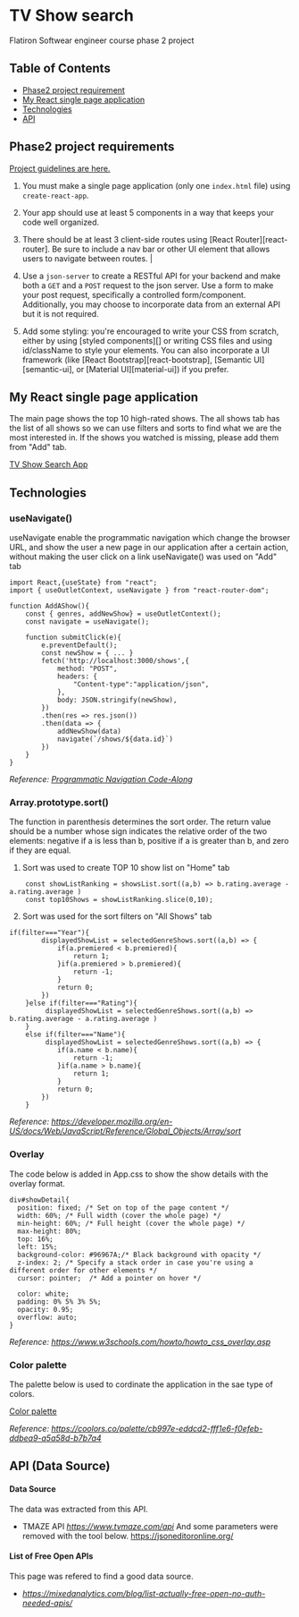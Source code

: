 # TV Show search 
Flatiron Softwear engineer course phase 2 project 

## Table of Contents
* [Phase2 project requirement](#phase2-project-requirements)
* [My React single page application](#my-react-single-page-application)
* [Technologies](#technologies)
* [API](#apidata-source)


## Phase2 project requirements

[Project guidelines are here. ](https://github.com/learn-co-curriculum/react-hooks-phase-2-project)

1. You must make a single page application (only one `index.html` file) using
   `create-react-app`.
2. Your app should use at least 5 components in a way that keeps your code well
   organized.
3. There should be at least 3 client-side routes using [React
   Router][react-router]. Be sure to include a nav bar or other UI element that
   allows users to navigate between routes.              |

4. Use a `json-server` to create a RESTful API for your backend and make both a
   `GET` and a `POST` request to the json server. Use a form to make your post
   request, specifically a controlled form/component. Additionally, you may
   choose to incorporate data from an external API but it is not required.

5. Add some styling: you're encouraged to write your CSS from scratch, either by
   using [styled components][] or writing CSS files and using id/className to
   style your elements. You can also incorporate a UI framework (like [React
   Bootstrap][react-bootstrap], [Semantic UI][semantic-ui], or [Material
   UI][material-ui]) if you prefer.

## My React single page application
The main page shows the top 10 high-rated shows. The all shows tab has the list of all shows so we can use filters and sorts to find what we are the most interested in. If the shows you watched is missing, please add them from "Add" tab.  

[TV Show Search App](https://github.com/RumiYo/phase-2-project/assets/131638126/709d5c26-cb57-4b60-bd62-c260774e9b4c)

## Technologies

### useNavigate()
useNavigate enable the programmatic navigation which change the browser URL, and show the user a new page in our application after a certain action, without making the user click on a link
useNavigate() was used on "Add" tab
```
import React,{useState} from "react";
import { useOutletContext, useNavigate } from "react-router-dom";

function AddAShow(){
    const { genres, addNewShow} = useOutletContext();
    const navigate = useNavigate();

    function submitClick(e){
        e.preventDefault();
        const newShow = { ... }
        fetch('http://localhost:3000/shows',{
            method: "POST",
            headers: {
                "Content-type":"application/json",
            },
            body: JSON.stringify(newShow),
        })
        .then(res => res.json())
        .then(data => {
            addNewShow(data)
            navigate(`/shows/${data.id}`)
        })
    }
}

```
_Reference: [Programmatic Navigation Code-Along](https://learning.flatironschool.com/courses/6558/assignments/259603?module_item_id=616056)_

### Array.prototype.sort()
The function in parenthesis determines the sort order. The return value should be a number whose sign indicates the relative order of the two elements: negative if a is less than b, positive if a is greater than b, and zero if they are equal. 
1. Sort was used to create TOP 10 show list on "Home" tab
```
    const showListRanking = showsList.sort((a,b) => b.rating.average - a.rating.average )
    const top10Shows = showListRanking.slice(0,10);
```
2. Sort was used for the sort filters on "All Shows" tab
```
if(filter==="Year"){
        displayedShowList = selectedGenreShows.sort((a,b) => {
            if(a.premiered < b.premiered){
                return 1;
            }if(a.premiered > b.premiered){
                return -1;
            }
            return 0;
        })
    }else if(filter==="Rating"){
         displayedShowList = selectedGenreShows.sort((a,b) => b.rating.average - a.rating.average )
    }
    else if(filter==="Name"){
         displayedShowList = selectedGenreShows.sort((a,b) => {
            if(a.name < b.name){
                return -1;
            }if(a.name > b.name){
                return 1;
            }
            return 0;
        })
    }  
```

_Reference: https://developer.mozilla.org/en-US/docs/Web/JavaScript/Reference/Global_Objects/Array/sort_

### Overlay
The code below is added in App.css to show the show details with the overlay format.
```
div#showDetail{
  position: fixed; /* Set on top of the page content */
  width: 60%; /* Full width (cover the whole page) */
  min-height: 60%; /* Full height (cover the whole page) */
  max-height: 80%;
  top: 16%;
  left: 15%;
  background-color: #96967A;/* Black background with opacity */
  z-index: 2; /* Specify a stack order in case you're using a different order for other elements */
  cursor: pointer;  /* Add a pointer on hover */

  color: white;
  padding: 0% 5% 3% 5%;
  opacity: 0.95;
  overflow: auto;
}
```
_Reference:  https://www.w3schools.com/howto/howto_css_overlay.asp_


### Color palette
The palette below is used to cordinate the application in the sae type of colors.

[Color palette](https://github.com/RumiYo/phase-2-project/assets/131638126/b146777e-8909-4a2f-adb8-8e0400ac8472)

_Reference:  https://coolors.co/palette/cb997e-eddcd2-fff1e6-f0efeb-ddbea9-a5a58d-b7b7a4_


## API (Data Source)
#### Data Source
The data was extracted from this API.
- TMAZE API    _https://www.tvmaze.com/api_
And some parameters were removed with the tool below.
https://jsoneditoronline.org/

#### List of Free Open APIs
This page was refered to find a good data source.
- _https://mixedanalytics.com/blog/list-actually-free-open-no-auth-needed-apis/_






